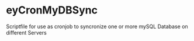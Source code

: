 # eyCronMyDBSync
Scriptfile for use as cronjob to syncronize one or more mySQL Database on different Servers
